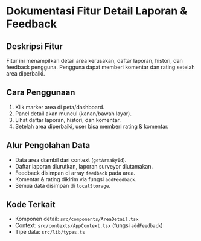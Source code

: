 # Dokumentasi Fitur Detail Laporan & Feedback

## Deskripsi Fitur
Fitur ini menampilkan detail area kerusakan, daftar laporan, histori, dan feedback pengguna. Pengguna dapat memberi komentar dan rating setelah area diperbaiki.

## Cara Penggunaan
1. Klik marker area di peta/dashboard.
2. Panel detail akan muncul (kanan/bawah layar).
3. Lihat daftar laporan, histori, dan komentar.
4. Setelah area diperbaiki, user bisa memberi rating & komentar.

## Alur Pengolahan Data
- Data area diambil dari context (`getAreaById`).
- Daftar laporan diurutkan, laporan surveyor diutamakan.
- Feedback disimpan di array `feedback` pada area.
- Komentar & rating dikirim via fungsi `addFeedback`.
- Semua data disimpan di `localStorage`.

## Kode Terkait
- Komponen detail: `src/components/AreaDetail.tsx`
- Context: `src/contexts/AppContext.tsx` (fungsi `addFeedback`)
- Tipe data: `src/lib/types.ts` 